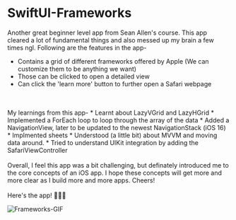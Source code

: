 # SwiftUI-Frameworks

Another great beginner level app from Sean Allen's course. This app cleared a lot of fundamental things and also messed up my brain a few times ngl. Following are the features in the app-
* Contains a grid of different frameworks offered by Apple (We can customize them to be anything we want)
* Those can be clicked to open a detailed view
* Can click the 'learn more' button to further open a Safari webpage
<br>
<br>
My learnings from this app-
* Learnt about LazyVGrid and LazyHGrid
* Implemented a ForEach loop to loop through the array of the data
* Added a NavigationView, later to be updated to the newest NavigationStack (iOS 16)
* Implmented sheets
* Understood (a little bit) about MVVM and moving data around.
* Tried to understand UIKit integration by adding the SafariViewController
<br>
<br>
Overall, I feel this app was a bit challenging, but definately introduced me to the core concepts of an iOS app. I hope these concepts will get more and more clear as I build more and more apps. Cheers!
<br>
<br>
Here's the app! 🍎👇🏼

![Frameworks-GIF](https://github.com/yugga18/SwiftUI-Frameworks/assets/57190634/c41a2bf8-3cc2-46af-9561-38e6f9daf770)
